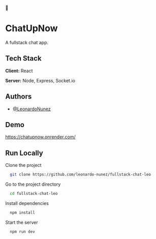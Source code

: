 💬

# ChatUpNow

A fullstack chat app.

## Tech Stack

**Client:** React

**Server:** Node, Express, Socket.io

## Authors

- [@LeonardoNunez](https://www.github.com/leonardo-nunez)

## Demo

https://chatupnow.onrender.com/

## Run Locally

Clone the project

```bash
  git clone https://github.com/leonardo-nunez/fullstack-chat-leo
```

Go to the project directory

```bash
  cd fullstack-chat-leo
```

Install dependencies

```bash
  npm install
```

Start the server

```bash
  npm run dev
```
